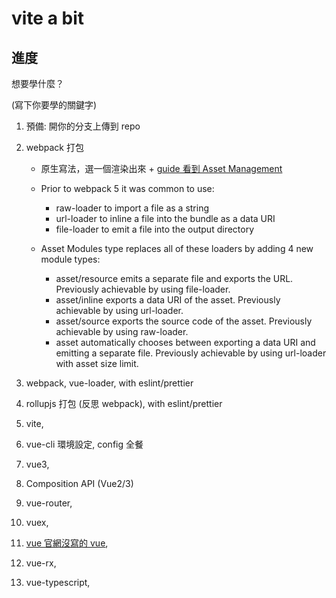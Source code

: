 # vite a bit
## 進度

想要學什麼？

(寫下你要學的關鍵字)

1. 預備: 開你的分支上傳到 repo
1. webpack 打包
    - 原生寫法，選一個渲染出來 + [guide 看到 Asset Management](https://webpack.js.org/guides/output-management/)

    * Prior to webpack 5 it was common to use:
        * raw-loader to import a file as a string
        * url-loader to inline a file into the bundle as a data URI
        * file-loader to emit a file into the output directory

    * Asset Modules type replaces all of these loaders by adding 4 new module types:
        * asset/resource emits a separate file and exports the URL. Previously achievable by using file-loader.
        * asset/inline exports a data URI of the asset. Previously achievable by using url-loader.
        * asset/source exports the source code of the asset. Previously achievable by using raw-loader.
        * asset automatically chooses between exporting a data URI and emitting a separate file. Previously achievable by using url-loader with asset size limit.

1. webpack, vue-loader, with eslint/prettier
1. rollupjs 打包 (反思 webpack), with eslint/prettier
1. vite,
1. vue-cli 環境設定, config 全餐
1. vue3,
1. Composition API (Vue2/3)
1. vue-router,
1. vuex,
1. [vue 官網沒寫的 vue](https://hackmd.io/zYPD_lQ6R--UbU4jFYWzfw),
1. vue-rx,
1. vue-typescript,



